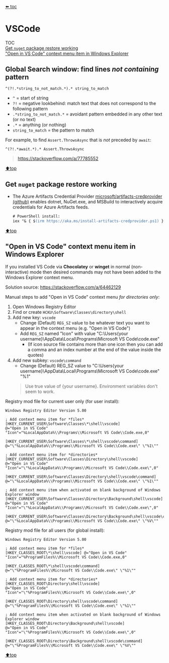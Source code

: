 ﻿###### <top>
[⬅️ toc](./README.md)
# VSCode  

TOC  
[Get `nuget` package restore working](#get-nuget-package-restore-working)  
["Open in VS Code" context menu item in Windows Explorer](#open-in-vs-code-context-menu-item-in-windows-explorer)

## Global Search window: find lines *not containing* pattern
```regex
^(?!.*string_to_not_match.*).* string_to_match
```
- `^` = start of string  
- `?!` = negative lookbehind: match text that does not correspond to the following pattern
- `.*string_to_not_match.*` = avoidant pattern embedded in any other text (or no text)
- `.*` = anything (or nothing)
- `string_to_match` = the pattern to match

For example, to find `Assert.ThrowsAsync` that is *not* preceded by `await`:
```
^(?!.*await.*).* Assert.ThrowsAsync
```
> https://stackoverflow.com/a/77785552

[⬆️top](#top)

## Get `nuget` package restore working
- The Azure Artifacts Credential Provider [microsoft/artifacts-credprovider  (github)](https://github.com/microsoft/artifacts-credprovider#azure-artifacts-credential-provider) enables dotnet, NuGet.exe, and MSBuild to interactively acquire credentials for Azure Artifacts feeds.
  ```ps
  # PowerShell install:
  iex "& { $(irm https://aka.ms/install-artifacts-credprovider.ps1) }"
  ```
[⬆️top](#top)

## "Open in VS Code" context menu item in Windows Explorer
If you installed VS Code via **Chocolatey** or **winget** in normal (non-interactive) mode then desired commands may not have been added to the Windows Explorer context menu.

Solution source:  https://stackoverflow.com/a/64462129

Manual steps to add "Open in VS Code" context menu *for directories only*:
1. Open Windows Registry Editor
1. Find or create `HCKU\Software\Classes\directory\shell`
1. Add new key: `vscode`
   - Change (Default) `REG_SZ` value to be whatever text you want to appear in the context menu (e.g. "Open in VS Code")
   - Add `REG_SZ` named "Icon" with value "C:\Users\{your username}\AppData\Local\Programs\Microsoft VS Code\code.exe"
     - (If icon source file contains more than one icon then you can add a comma and an index number at the end of the value inside the quotes)
1. Add new subkey: `vscode\command`
   - Change (Default) REG_SZ value to "C:\Users\{your username}\AppData\Local\Programs\Microsoft VS Code\code.exe" "%1"
   > Use true value of {your username}.  Environment variables don't seem to work.

Registry mod file for current user only (for user install):
```reg
Windows Registry Editor Version 5.00

; Add context menu item for *files*
[HKEY_CURRENT_USER\Software\Classes\*\shell\vscode]
@="Open in VS Code"
"Icon"="%LocalAppData%\\Programs\\Microsoft VS Code\\Code.exe,0"

[HKEY_CURRENT_USER\Software\Classes\*\shell\vscode\command]
@="\"%LocalAppData%\\Programs\\Microsoft VS Code\\Code.exe\" \"%1\""

; Add context menu item for *directories*
[HKEY_CURRENT_USER\Software\Classes\Directory\shell\vscode]
@="Open in VS Code"
"Icon"="\"%LocalAppData%\\Programs\\Microsoft VS Code\\Code.exe\",0"

[HKEY_CURRENT_USER\Software\Classes\Directory\shell\vscode\command]
@="\"%LocalAppData%\\Programs\\Microsoft VS Code\\Code.exe\" \"%1\""

; Add context menu item when activated on blank background of Windows Explorer window
[HKEY_CURRENT_USER\Software\Classes\Directory\Background\shell\vscode]
@="Open in VS Code"
"Icon"="\"%LocalAppData%\\Programs\\Microsoft VS Code\\Code.exe\",0"

[HKEY_CURRENT_USER\Software\Classes\Directory\Background\shell\vscode\command]
@="\"%LocalAppData%\\Programs\\Microsoft VS Code\\Code.exe\" \"%V\""
```

Registry mod file for all users (for global install):
```reg
Windows Registry Editor Version 5.00

; Add context menu item for *files*
[HKEY_CLASSES_ROOT\*\shell\vscode] @="Open in VS Code"
"Icon"="%ProgramFiles%\\Microsoft VS Code\\Code.exe,0"

[HKEY_CLASSES_ROOT\*\shell\vscode\command]
@="\"%ProgramFiles%\\Microsoft VS Code\\Code.exe\" \"%1\""

; Add context menu item for *directories*
[HKEY_CLASSES_ROOT\Directory\shell\vscode]
@="Open in VS Code"
"Icon"="\"%ProgramFiles%\\Microsoft VS Code\\Code.exe\",0"

[HKEY_CLASSES_ROOT\Directory\shell\vscode\command]
@="\"%ProgramFiles%\\Microsoft VS Code\\Code.exe\" \"%1\""

; Add context menu item when activated on blank background of Windows Explorer window
[HKEY_CLASSES_ROOT\Directory\Background\shell\vscode]
@="Open in VS Code"
"Icon"="\"%ProgramFiles%\\Microsoft VS Code\\Code.exe\",0"

[HKEY_CLASSES_ROOT\Directory\Background\shell\vscode\command]
@="\"%ProgramFiles%\\Microsoft VS Code\\Code.exe\" \"%V\""
```
[⬆️top](#top)